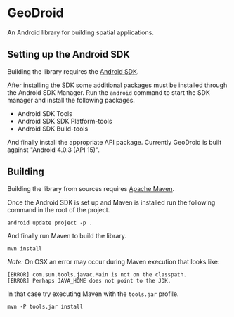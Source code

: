 # GeoDroid

An Android library for building spatial applications.

## Setting up the Android SDK

Building the library requires the 
[Android SDK](http://developer.android.com/sdk/index.html). 

After installing the SDK some additional packages must be installed through 
the Android SDK Manager. Run the ``android`` command to start the SDK manager
and install the following packages.

* Android SDK Tools
* Android SDK SDK Platform-tools
* Android SDK Build-tools

And finally install the appropriate API package. Currently GeoDroid is built
against "Android 4.0.3 (API 15)".

## Building

Building the library from sources requires 
[Apache Maven](http://maven.apache.org/).

Once the Android SDK is set up and Maven is installed run the following command 
in the root of the project.

    android update project -p .

And finally run Maven to build the library.

    mvn install

*Note:* On OSX an error may occur during Maven execution that looks like:

    [ERROR] com.sun.tools.javac.Main is not on the classpath.
    [ERROR] Perhaps JAVA_HOME does not point to the JDK.

In that case try executing Maven with the ``tools.jar`` profile.

    mvn -P tools.jar install

